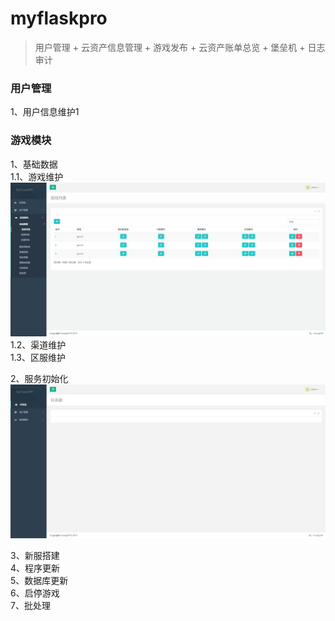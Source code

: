 # myflaskpro
> 用户管理 + 云资产信息管理 + 游戏发布 + 云资产账单总览 + 堡垒机 + 日志审计


### 用户管理
1、用户信息维护1

### 游戏模块
1、基础数据  
1.1、游戏维护  
![img](https://github.com/huangzhif/myflaskpro/blob/dev/app/static/gif/games.gif)   
1.2、渠道维护  
1.3、区服维护
  
2、服务初始化  
![img](https://github.com/huangzhif/myflaskpro/blob/dev/app/static/gif/initservice.gif)   

3、新服搭建  
4、程序更新  
5、数据库更新  
6、启停游戏  
7、批处理  
